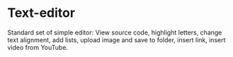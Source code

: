 # Text-editor
Standard set of simple editor:
View source code, highlight letters, change text alignment, add lists, upload image and save to folder, insert link, insert video from YouTube.
